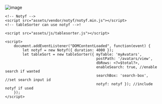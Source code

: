 
![image](https://github.com/fswolf/tableSorter/assets/8468295/645ccb55-e2b2-40a6-83a9-f82b64a92a0e)

    <!-- Notyf -->
    <script src="assets/vendor/notyf/notyf.min.js"></script>
    <!-- tableSorter can use notyf -->!

    <script src="assets/js/tablesorter.js"></script>

    <script>
        document.addEventListener("DOMContentLoaded", function(event) {
            let notyf = new Notyf({ duration: 4000 });
            let tableSort = new tableSorter({ myTable: 'myAvatars', 
                                              postPath: '/avatars/view', 
                                              dbRows: <?=$total?>, 
                                              enableSearch: true, //enable search if wanted
                                              searchBox: 'search-box', //set search input id
                                              notyf: notyf }); //include notyf if used
        });
    </script>
